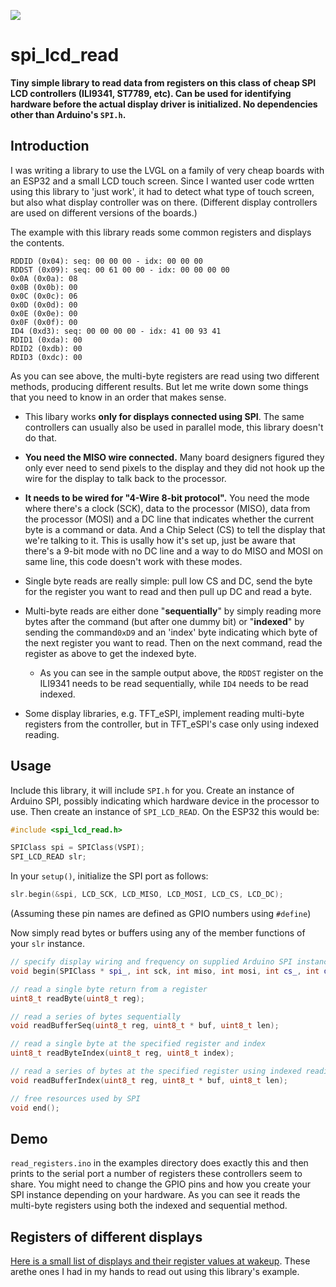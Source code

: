 ![](images/displays.png)

# spi_lcd_read

**Tiny simple library to read data from registers on this class of cheap SPI LCD controllers (ILI9341, ST7789, etc). Can be used for identifying hardware before the actual display driver is initialized. No dependencies other than Arduino's `SPI.h`.**

## Introduction

I was writing a library to use the LVGL on a family of very cheap boards with an ESP32 and a small LCD touch screen. Since I wanted user code wrtten using this library to 'just work', it had to detect what type of touch screen, but also what display controller was on there. (Different display controllers are used on different versions of the boards.)

The example with this library reads some common registers and displays the contents.

```
RDDID (0x04): seq: 00 00 00 - idx: 00 00 00 
RDDST (0x09): seq: 00 61 00 00 - idx: 00 00 00 00 
0x0A (0x0a): 08
0x0B (0x0b): 00
0x0C (0x0c): 06
0x0D (0x0d): 00
0x0E (0x0e): 00
0x0F (0x0f): 00
ID4 (0xd3): seq: 00 00 00 00 - idx: 41 00 93 41 
RDID1 (0xda): 00
RDID2 (0xdb): 00
RDID3 (0xdc): 00
```

As you can see above, the multi-byte registers are read using two different methods, producing different results. But let me write down some things that you need to know in an order that makes sense.

* This libary works **only for displays connected using SPI**. The same controllers can usually also be used in parallel mode, this library doesn't do that.

* **You need the MISO wire connected.** Many board designers figured they only ever need to send pixels to the display and they did not hook up the wire for the display to talk back to the processor.

* **It needs to be wired for "4-Wire 8-bit protocol".** You need the mode where there's a clock (SCK), data to the processor (MISO), data from the processor (MOSI) and a DC line that indicates whether the current byte is a command or data. And a Chip Select (CS) to tell the display that we're talking to it. This is usally how it's set up, just be aware that there's a 9-bit mode with no DC line and a way to do MISO and MOSI on same line, this code doesn't work with these modes.

* Single byte reads are really simple: pull low CS and DC, send the byte for the register you want to read and then pull up DC and read a byte.

* Multi-byte reads are either done "**sequentially**" by simply reading more bytes after the command (but after one dummy bit) or "**indexed**" by sending the command`0xD9` and an 'index' byte indicating which byte of the next register you want to read. Then on the next command, read the register as above to get the indexed byte.

  * As you can see in the sample output above, the `RDDST` register on the ILI9341 needs to be read sequentially, while `ID4` needs to be read indexed.

* Some display libraries, e.g. TFT_eSPI, implement reading multi-byte registers from the controller, but in TFT_eSPI's case only using indexed reading.

## Usage

Include this library, it will include `SPI.h` for you. Create an instance of Arduino SPI, possibly indicating which hardware device in the processor to use. Then create an instance of `SPI_LCD_READ`. On the ESP32 this would be:

```cpp
#include <spi_lcd_read.h>

SPIClass spi = SPIClass(VSPI);
SPI_LCD_READ slr;
```

In your `setup()`, initialize the SPI port as follows:

```cpp
slr.begin(&spi, LCD_SCK, LCD_MISO, LCD_MOSI, LCD_CS, LCD_DC);
```

(Assuming these pin names are defined as GPIO numbers using `#define`)

Now simply read bytes or buffers using any of the member functions of your `slr` instance.

```cpp
// specify display wiring and frequency on supplied Arduino SPI instance
void begin(SPIClass * spi_, int sck, int miso, int mosi, int cs_, int dc_, long freq_ = 10000000);

// read a single byte return from a register
uint8_t readByte(uint8_t reg);

// read a series of bytes sequentially
void readBufferSeq(uint8_t reg, uint8_t * buf, uint8_t len);

// read a single byte at the specified register and index
uint8_t readByteIndex(uint8_t reg, uint8_t index);

// read a series of bytes at the specified register using indexed reading
void readBufferIndex(uint8_t reg, uint8_t * buf, uint8_t len);

// free resources used by SPI
void end();
```

## Demo

`read_registers.ino` in the examples directory does exactly this and then prints to the serial port a number of registers these controllers seem to share. You might need to change the GPIO pins and how you create your SPI instance depending on your hardware. As you can see it reads the multi-byte registers using both the indexed and sequential method. 

## Registers of different displays

[Here is a small list of displays and their register values at wakeup](boards.md). These arethe ones I had in my hands to read out using this library's example. 
